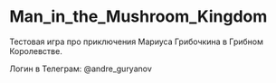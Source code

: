 # Man_in_the_Mushroom_Kingdom
Тестовая игра про приключения Мариуса Грибочкина в Грибном Королевстве.

Логин в Телеграм: @andre_guryanov
